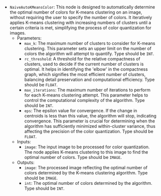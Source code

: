 - `NaiveAutoKMeansColor`: This node is designed to automatically determine the optimal number of colors for K-means clustering on an image, without requiring the user to specify the number of colors. It iteratively applies K-means clustering with increasing numbers of clusters until a certain criteria is met, simplifying the process of color quantization for images.
    - Parameters:
        - `max_k`: The maximum number of clusters to consider for K-means clustering. This parameter sets an upper limit on the number of colors the algorithm will attempt to quantify. Type should be `INT`.
        - `rc_threshold`: A threshold for the relative compactness of clusters, used to decide if the current number of clusters is optimal. It helps in identifying the 'elbow' in the compactness graph, which signifies the most efficient number of clusters, balancing detail preservation and computational efficiency. Type should be `FLOAT`.
        - `max_iterations`: The maximum number of iterations to perform for each K-means clustering attempt. This parameter helps to control the computational complexity of the algorithm. Type should be `INT`.
        - `eps`: The epsilon value for convergence. If the change in centroids is less than this value, the algorithm will stop, indicating convergence. This parameter is crucial for determining when the algorithm has sufficiently minimized within-cluster variance, thus affecting the precision of the color quantization. Type should be `FLOAT`.
    - Inputs:
        - `image`: The input image to be processed for color quantization. The node applies K-means clustering to this image to find the optimal number of colors. Type should be `IMAGE`.
    - Outputs:
        - `image`: The processed image reflecting the optimal number of colors determined by the K-means clustering algorithm. Type should be `IMAGE`.
        - `int`: The optimal number of colors determined by the algorithm. Type should be `INT`.
